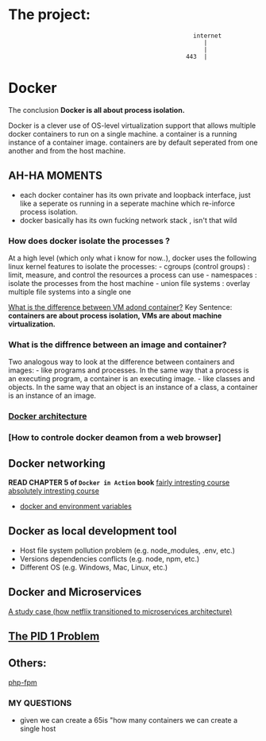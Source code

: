 

# The project:
                                                        internet
                                                           |
                                                           |
                                                      443  |
    
# Docker

The conclusion **Docker is all about process isolation.**

Docker is a clever use of OS-level virtualization support that allows multiple docker containers to run on a single machine. a container is a running instance of a container image. containers are by default seperated from one another and from the host machine.







## AH-HA MOMENTS
 - each docker container has its own private and loopback interface, just like a seperate os running in a seperate machine which re-inforce process isolation.
 - docker basically has its own fucking network stack , isn't that wild

### How does docker isolate the processes ?
At a high level (which only what i know for now..), docker uses the following linux kernel features to isolate the processes:
    - cgroups (control groups) : limit, measure, and control the resources a process can use
    - namespaces : isolate the processes from the host machine
    - union file systems : overlay multiple file systems into a single one

[What is the difference between VM adond container?](https://www.youtube.com/watch?v=cjXI-yxqGTI)
Key Sentence: **containers are about process isolation, VMs are about machine virtualization.**

### What is the diffrence between an image and container?

Two analogous way to look at the difference between containers and images:
    - like programs and processes. In the same way that a process is an executing program, a container is an executing image.
    - like classes and objects. In the same way that an object is an instance of a class, a container is an instance of an image.


### [Docker architecture](https://docs.docker.com/engine/docker-overview/#docker-architecture)


### [How to controle docker deamon from a web browser]


## Docker networking
**READ CHAPTER 5 of `Docker in Action` book**
[fairly intresting course](https://www.youtube.com/watch?v=OU6xOM0SE4o)
[absolutely intresting course](https://www.youtube.com/watch?v=MpFphzNPOcc)



- [docker and environment variables](https://vsupalov.com/docker-arg-env-variable-guide/)

## Docker as local development tool 

- Host file system pollution problem (e.g. node_modules, .env, etc.)
- Versions dependencies conflicts (e.g. node, npm, etc.)
- Different OS (e.g. Windows, Mac, Linux, etc.)



## Docker and Microservices

[A study case (how netflix transitioned to microservices architecture)](https://www.youtube.com/watch?v=CZ3wIuvmHeM&list=RDQM7FUm0ifHC4U&start_radio=1)



## [The PID 1 Problem](https://blog.phusion.nl/2015/01/20/docker-and-the-pid-1-zombie-reaping-problem/)


## Others:
[php-fpm](https://www.inmotionhosting.com/support/server/php-fpm/php-fpm-the-future-of-php-handling/#:~:text=As%20PHP%2DFPM%20receives%20a,and%20waits%20for%20new%20requests.)



### MY QUESTIONS


- given we can create a 65is "how many containers we can create a single host  

